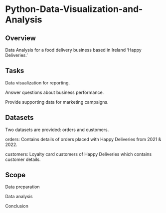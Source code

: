 # Python-Data-Visualization-and-Analysis

## Overview 
Data Analysis for a food delivery business based in Ireland ‘Happy Deliveries.’

## Tasks 
Data visualization for reporting.

Answer questions about business performance.

Provide supporting data for marketing campaigns.

## Datasets
Two datasets are provided: orders and customers.

orders: Contains details of orders placed with Happy Deliveries from 2021 & 2022.

customers: Loyalty card customers of Happy Deliveries which contains customer details.

## Scope
Data preparation

Data analysis

Conclusion
